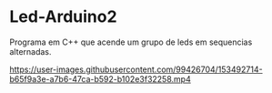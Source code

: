# Led-Arduino2
Programa em C++ que acende um grupo de leds em sequencias alternadas.

https://user-images.githubusercontent.com/99426704/153492714-b65f9a3e-a7b6-47ca-b592-b102e3f32258.mp4
